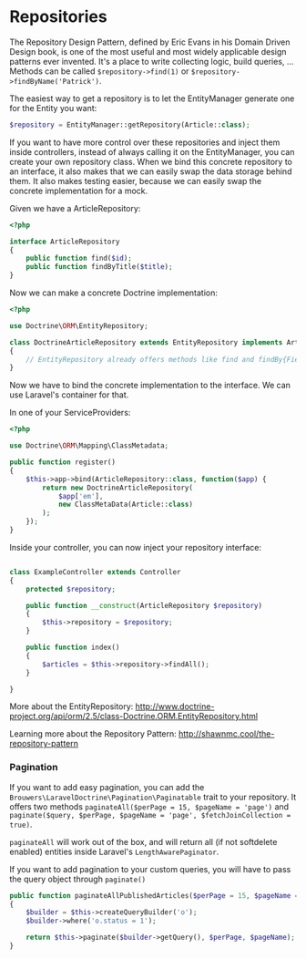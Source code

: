 # Repositories

The Repository Design Pattern, defined by Eric Evans in his Domain Driven Design book, is one of the most useful and most widely applicable design patterns ever invented. It's a place to write collecting logic, build queries, ... Methods can be called `$repository->find(1)` or `$repository->findByName('Patrick')`.

The easiest way to get a repository is to let the EntityManager generate one for the Entity you want:

```php
$repository = EntityManager::getRepository(Article::class);
```

If you want to have more control over these repositories and inject them inside controllers, instead of always calling it on the EntityManager, you can create your own repository class.
When we bind this concrete repository to an interface, it also makes that we can easily swap the data storage behind them. It also makes testing easier, because we can easily swap the concrete implementation for a mock.

Given we have a ArticleRepository:

```php
<?php

interface ArticleRepository
{
    public function find($id);
    public function findByTitle($title);
}
```

Now we can make a concrete Doctrine implementation:

```php
<?php

use Doctrine\ORM\EntityRepository;

class DoctrineArticleRepository extends EntityRepository implements ArticleRepository
{
    // EntityRepository already offers methods like find and findBy{Field}
}
```

Now we have to bind the concrete implementation to the interface. We can use Laravel's container for that.

In one of your ServiceProviders:

```php
<?php

use Doctrine\ORM\Mapping\ClassMetadata;

public function register()
{
    $this->app->bind(ArticleRepository::class, function($app) {
        return new DoctrineArticleRepository(
            $app['em'],
            new ClassMetaData(Article::class)
        );
    });
}
```

Inside your controller, you can now inject your repository interface:

```php

class ExampleController extends Controller
{
    protected $repository;

    public function __construct(ArticleRepository $repository)
    {
        $this->repository = $repository;
    }

    public function index()
    {
        $articles = $this->repository->findAll();
    }

}
```

More about the EntityRepository: http://www.doctrine-project.org/api/orm/2.5/class-Doctrine.ORM.EntityRepository.html

Learning more about the Repository Pattern: http://shawnmc.cool/the-repository-pattern

### Pagination

If you want to add easy pagination, you can add the `Brouwers\LaravelDoctrine\Pagination\Paginatable` trait to your repository. It offers two methods `paginateAll($perPage = 15, $pageName = 'page')` and `paginate($query, $perPage, $pageName = 'page', $fetchJoinCollection = true)`.

`paginateAll` will work out of the box, and will return all (if not softdelete enabled) entities inside Laravel's `LengthAwarePaginator`.

If you want to add pagination to your custom queries, you will have to pass the query object through `paginate()`

```php
public function paginateAllPublishedArticles($perPage = 15, $pageName = 'page')
{
    $builder = $this->createQueryBuilder('o');
    $builder->where('o.status = 1');

    return $this->paginate($builder->getQuery(), $perPage, $pageName);
}
```
